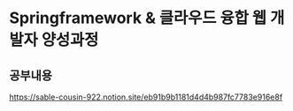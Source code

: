 # Springframework & 클라우드 융합 웹 개발자 양성과정
## 공부내용
https://sable-cousin-922.notion.site/eb91b9b1181d4d4b987fc7783e916e8f
